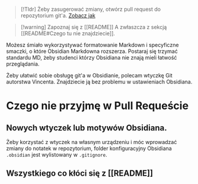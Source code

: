 >[!Tldr] Żeby zasugerować zmiany, otwórz pull request do repozytorium git'a. [Zobacz jak](https://github.com/github/docs/blob/main/.github/CONTRIBUTING.md)

>[!warning] Zapoznaj się z [[README]]
>A zwłaszcza z sekcją [[README#Czego tu nie znajdziecie]].

Możesz śmiało wykorzystywać formatowanie Markdown i specyficzne smaczki, o które Obsidian Markdowna rozszerza. Postaraj się trzymać standardu MD, żeby studenci którzy Obsidiana nie znają mieli łatwość przeglądania.

Żeby ułatwić sobie obsługę git'a w Obsidianie, polecam wtyczkę Git autorstwa Vincenta. Znajdziecie ją bez problemu w ustawieniach Obsidiana.

# Czego nie przyjmę w Pull Requeście
## Nowych wtyczek lub motywów Obsidiana.
Żeby korzystać z wtyczek na własnym urządzeniu i móc wprowadzać zmiany do notatek w repozytorium, folder konfiguracyjny Obsidiana `.obsidian` jest wylistowany w `.gitignore`.
## Wszystkiego co kłóci się z [[README]]